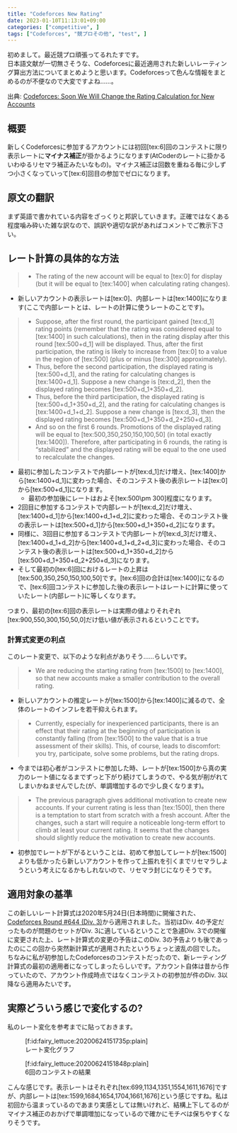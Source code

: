 ```yaml
---
title: "Codeforces New Rating"
date: 2023-01-10T11:13:01+09:00
categories: ["competitive", ]
tags: ["Codeforces", "競プロその他", "test", ]
---
```


初めまして。最近競プロ頑張ってるれたすです。  
日本語文献が一切無さそうな、Codeforcesに最近適用された新しいレーティング算出方法についてまとめようと思います。Codeforcesって色んな情報をまとめるのが不便なので大変ですよね……。

出典:
[Codeforces: Soon We Will Change the Rating Calculation for New Accounts](https://codeforces.com/blog/entry/77890)

## 概要
新しくCodeforcesに参加するアカウントには初回[tex:6]回のコンテストに限り表示レートに<b>マイナス補正</b>が掛かるようになります(AtCoderのレートに掛かるいわゆるリセマラ補正みたいなもの)。マイナス補正は回数を重ねる毎に少しずつ小さくなっていって[tex:6]回目の参加でゼロになります。

<!-- more -->

## 原文の翻訳
まず英語で書かれている内容をざっくりと邦訳していきます。正確ではなくある程度噛み砕いた雑な訳なので、誤訳や適切な訳があればコメントでご教示下さい。
## レート計算の具体的な方法
> - The rating of the new account will be equal to [tex:0] for display (but it will be equal to [tex:1400] when calculating rating changes).

- 新しいアカウントの表示レートは[tex:0]、内部レートは[tex:1400]になります(ここで内部レートとは、レートの計算に使うレートのことです)。

> - Suppose, after the first round, the participant gained [tex:d_1] rating points (remember that the rating was considered equal to [tex:1400] in such calculations), then in the rating display after this round [tex:500+d_1] will be displayed. Thus, after the first participation, the rating is likely to increase from [tex:0] to a value in the region of [tex:500] (plus or minus [tex:300] approximately).
> - Thus, before the second participation, the displayed rating is [tex:500+d_1], and the rating for calculating changes is [tex:1400+d_1]. Suppose a new change is [tex:d_2], then the displayed rating becomes [tex:500+d_1+350+d_2].
> - Thus, before the third participation, the displayed rating is [tex:500+d_1+350+d_2], and the rating for calculating changes is [tex:1400+d_1+d_2]. Suppose a new change is [tex:d_3], then the displayed rating becomes [tex:500+d_1+350+d_2+250+d_3].
> - And so on the first 6 rounds. Promotions of the displayed rating will be equal to [tex:500,350,250,150,100,50] (in total exactly [tex:1400]). Therefore, after participating in 6 rounds, the rating is “stabilized” and the displayed rating will be equal to the one used to recalculate the changes.

- 最初に参加したコンテストで内部レートが[tex:d_1]だけ増え、[tex:1400]から[tex:1400+d_1]に変わった場合、そのコンテスト後の表示レートは[tex:0]から[tex:500+d_1]になります。
    - 最初の参加後にレートはおよそ[tex:500\pm 300]程度になります。
- 2回目に参加するコンテストで内部レートが[tex:d_2]だけ増え、[tex:1400+d_1]から[tex:1400+d_1+d_2]に変わった場合、そのコンテスト後の表示レートは[tex:500+d_1]から[tex:500+d_1+350+d_2]になります。
- 同様に、3回目に参加するコンテストで内部レートが[tex:d_3]だけ増え、[tex:1400+d_1+d_2]から[tex:1400+d_1+d_2+d_3]に変わった場合、そのコンテスト後の表示レートは[tex:500+d_1+350+d_2]から[tex:500+d_1+350+d_2+250+d_3]になります。
- そして最初の[tex:6]回におけるレートの上昇は[tex:500,350,250,150,100,50]です。[tex:6]回の合計は[tex:1400]になるので、[tex:6]回コンテストに参加した後の表示レートはレートに計算に使っていたレート(内部レート)に等しくなります。

つまり、最初の[tex:6]回の表示レートは実際の値よりそれぞれ[tex:900,550,300,150,50,0]だけ低い値が表示されるということです。

### 計算式変更の利点
このレート変更で、以下のような利点がありそう……らしいです。
> - We are reducing the starting rating from [tex:1500] to [tex:1400], so that new accounts make a smaller contribution to the overall rating.

- 新しいアカウントの推定レートが[tex:1500]から[tex:1400]に減るので、全体のレートのインフレを若干抑えられます。

> - Currently, especially for inexperienced participants, there is an effect that their rating at the beginning of participation is constantly falling (from [tex:1500] to the value that is a true assessment of their skills). This, of course, leads to discomfort: you try, participate, solve some problems, but the rating drops.

- 今までは初心者がコンテストに参加した時、レートが[tex:1500]から真の実力のレート値になるまでずっと下がり続けてしまうので、やる気が削がれてしまいかねませんでした(が、単調増加するので少し良くなります)。

> - The previous paragraph gives additional motivation to create new accounts. If your current rating is less than [tex:1500], then there is a temptation to start from scratch with a fresh account. After the changes, such a start will require a noticeable long-term effort to climb at least your current rating. It seems that the changes should slightly reduce the motivation to create new accounts.

- 初参加でレートが下がるということは、初めて参加してレートが[tex:1500]よりも低かったら新しいアカウントを作って上振れを引くまでリセマラしようという考えになるかもしれないので、リセマラ封じになりそうです。

## 適用対象の基準
この新しいレート計算式は2020年5月24日(日本時間)に開催された、[Codeforces Round #644 \(Div. 3\)](https://codeforces.com/contest/1360)から適用されました。当初はDiv. 4の予定だったものが問題のセットがDiv. 3に適しているということで急遽Div. 3での開催に変更された上、レート計算式の変更の予告はこのDiv. 3の予告よりも後であったのにこの回から突然新計算式が適用されたというちょっと波乱の回でした。  
ちなみに私が初参加したCodeforcesのコンテストだったので、新レーティング計算式の最初の適用者になってしまったらしいです。アカウント自体は昔から作っていたので、アカウント作成時点ではなくコンテストの初参加が件のDiv. 3以降なら適用みたいです。

## 実際どういう感じで変化するの?
私のレート変化を参考までに貼っておきます。
<figure class="figure-image figure-image-fotolife" title="Rating change">[f:id:fairy_lettuce:20200624151735p:plain]<figcaption>レート変化グラフ</figcaption></figure>
<figure class="figure-image figure-image-fotolife" title="Contest results">[f:id:fairy_lettuce:20200624151848p:plain]<figcaption>6回のコンテストの結果</figcaption></figure>
こんな感じです。表示レートはそれぞれ[tex:699,1134,1351,1554,1611,1676]ですが、内部レートは[tex:1599,1684,1654,1704,1661,1676]という感じですね。私は初回から温まっているのであまり実感としては無いけれど、結構上下してるのがマイナス補正のおかげで単調増加になっているので確かにモチベは保ちやすくなりそうです。
